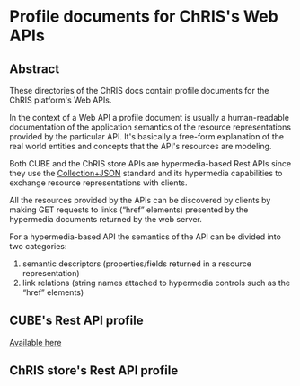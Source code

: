 # Profile documents for ChRIS's Web APIs 

## Abstract

These directories of the ChRIS docs contain profile documents for the ChRIS platform's 
Web APIs.

In the context of a Web API a profile document is usually a human-readable documentation 
of the application semantics of the resource representations provided by the particular 
API. It's basically a free-form explanation of the real world entities and concepts that 
the API's resources are modeling.

Both CUBE and the ChRIS store APIs are hypermedia-based Rest APIs since they use the 
[Collection+JSON](http://amundsen.com/media-types/collection/) standard and its
hypermedia capabilities to exchange resource representations with clients.

All the resources provided by the APIs can be discovered by clients by making GET 
requests to links (“href” elements) presented by the hypermedia documents returned 
by the web server.

For a hypermedia-based API the semantics of the API can be divided into two categories:

1. semantic descriptors (properties/fields returned in a resource representation)
2. link relations (string names attached to hypermedia controls such as the “href” 
   elements)

## CUBE's Rest API profile

 [Available here](cube/README.md)
 

## ChRIS store's Rest API profile